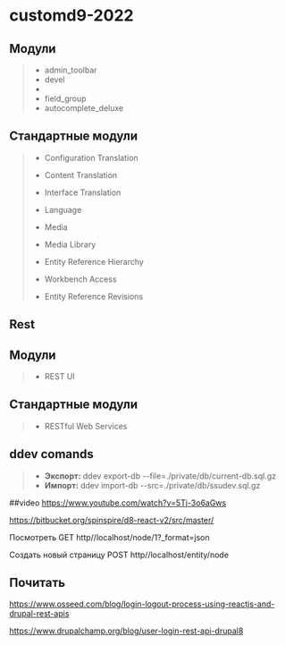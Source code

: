 # customd9-2022


## Модули
> * admin_toolbar
> * devel
> *
> * field_group
> * autocomplete_deluxe

## Стандартные модули
> * Configuration Translation
> * Content Translation
> * Interface Translation
> * Language
>
> * Media
> * Media Library
>
> * Entity Reference Hierarchy
> * Workbench Access
> * Entity Reference Revisions

## Rest


## Модули
> * REST UI
>
>

## Стандартные модули
> * RESTful Web Services
>
>
>

## ddev comands
> * **Экспорт:** ddev export-db --file=./private/db/current-db.sql.gz
> * **Импорт:** ddev import-db --src=./private/db/ssudev.sql.gz

##video
https://www.youtube.com/watch?v=5Tj-3o6aGws

https://bitbucket.org/spinspire/d8-react-v2/src/master/

Посмотреть
GET http//localhost/node/1?_format=json

Создать новый страницу
POST http//localhost/entity/node

## Почитать
https://www.osseed.com/blog/login-logout-process-using-reactjs-and-drupal-rest-apis

https://www.drupalchamp.org/blog/user-login-rest-api-drupal8
